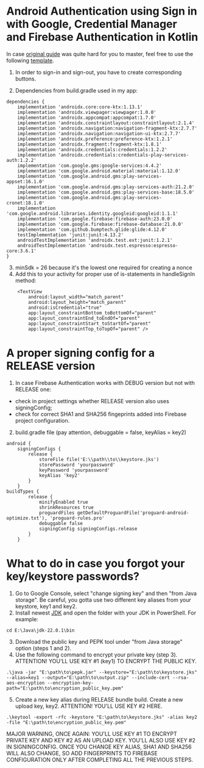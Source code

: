 # Android Authentication using Sign in with Google, Credential Manager and Firebase Authentication in Kotlin
In case [original guide](https://developer.android.com/identity/sign-in/credential-manager-siwg) was quite hard for you to master, feel free to use the following [template](https://github.com/ArchExalt/CredentialManager/blob/main/AuthActivity.kt).

1. In order to sign-in and sign-out, you have to create corresponding buttons.

2. Dependencies from build.gradle used in my app:
```
dependencies {
    implementation 'androidx.core:core-ktx:1.13.1'
    implementation 'androidx.viewpager:viewpager:1.0.0'
    implementation 'androidx.appcompat:appcompat:1.7.0'
    implementation 'androidx.constraintlayout:constraintlayout:2.1.4'
    implementation 'androidx.navigation:navigation-fragment-ktx:2.7.7'
    implementation 'androidx.navigation:navigation-ui-ktx:2.7.7'
    implementation 'androidx.preference:preference-ktx:1.2.1'
    implementation 'androidx.fragment:fragment-ktx:1.8.1'
    implementation 'androidx.credentials:credentials:1.2.2'
    implementation 'androidx.credentials:credentials-play-services-auth:1.2.2'
    implementation 'com.google.gms:google-services:4.4.2'
    implementation 'com.google.android.material:material:1.12.0'
    implementation 'com.google.android.gms:play-services-appset:16.1.0'
    implementation 'com.google.android.gms:play-services-auth:21.2.0'
    implementation 'com.google.android.gms:play-services-base:18.5.0'
    implementation 'com.google.android.gms:play-services-cronet:18.1.0'
    implementation 'com.google.android.libraries.identity.googleid:googleid:1.1.1'
    implementation 'com.google.firebase:firebase-auth:23.0.0'
    implementation 'com.google.firebase:firebase-database:21.0.0'
    implementation 'com.github.bumptech.glide:glide:4.12.0'
    testImplementation 'junit:junit:4.13.2'
    androidTestImplementation 'androidx.test.ext:junit:1.2.1'
    androidTestImplementation 'androidx.test.espresso:espresso-core:3.6.1'
}
```
3. minSdk = 26 because it's the lowest one required for creating a nonce
4. Add this to your activity for proper use of is-statements in handleSignIn method:
```
    <TextView
        android:layout_width="match_parent"
        android:layout_height="match_parent"
        android:isCredential="true"
        app:layout_constraintBottom_toBottomOf="parent"
        app:layout_constraintEnd_toEndOf="parent"
        app:layout_constraintStart_toStartOf="parent"
        app:layout_constraintTop_toTopOf="parent" />
```
# A proper signing config for a RELEASE version
1. In case Firebase Authentication works with DEBUG version but not with RELEASE one:
- check in project settings whether RELEASE version also uses signingConfig;
- check for correct SHA1 and SHA256 fingeprints added into Firebase project configuration.
2. build.gradle file (pay attention, debuggable = false, keyAlias = key2)
```
android {
    signingConfigs {
        release {
            storeFile file('E:\\path\\to\\keystore.jks')
            storePassword 'yourpassword'
            keyPassword 'yourpassword'
            keyAlias 'key2'
        }
    }
buildTypes {
        release {
            minifyEnabled true
            shrinkResources true
            proguardFiles getDefaultProguardFile('proguard-android-optimize.txt'), 'proguard-rules.pro'
            debuggable false
            signingConfig signingConfigs.release
        }
    }
```
# What to do in case you forgot your key/keystore passwords?
1. Go to Google Console, select "change signing key" and then "from Java storage". Be careful, you gotta use two different key aliases from your keystore, key1 and key2.
2. Install newest [JDK](https://jdk.java.net/22/) and open the folder with your JDK in PowerShell. For example:
```
cd E:\Java\jdk-22.0.1\bin
```
3. Download the public key and PEPK tool under "from Java storage" option (steps 1 and 2).
4. Use the following command to encrypt your private key (step 3). ATTENTION! YOU'LL USE KEY #1 (key1) TO ENCRYPT THE PUBLIC KEY.
```
.\java -jar "E:\path\to\pepk.jar" --keystore="E:\path\to\keystore.jks" --alias=key1 --output="E:\path\to\output.zip" --include-cert --rsa-aes-encryption --encryption-key-path="E:\path\to\encryption_public_key.pem"
```
5. Create a new key alias during RELEASE bundle build. Create a new upload key, key2. ATTENTION! YOU'LL USE KEY #2 HERE.
```
.\keytool -export -rfc -keystore "E:\path\to\keystore.jks" -alias key2 -file "E:\path\to\encryption_public_key.pem"
```
MAJOR WARNING, ONCE AGAIN: YOU'LL USE KEY #1 TO ENCRYPT PRIVATE KEY AND KEY #2 AS AN UPLOAD KEY. YOU'LL ALSO USE KEY #2 IN SIGNINGCONFIG. ONCE YOU CHANGE KEY ALIAS, SHA1 AND SHA256 WILL ALSO CHANGE, SO ADD FINGERPRINTS TO FIREBASE CONFIGURATION ONLY AFTER COMPLETING ALL THE PREVIOUS STEPS.
